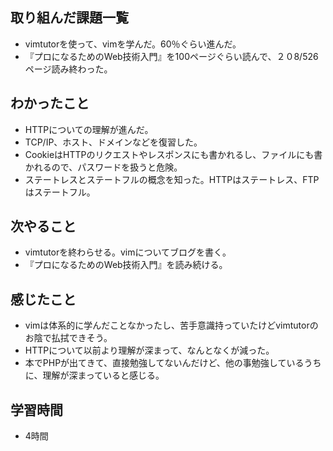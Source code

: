 ## 取り組んだ課題一覧
- vimtutorを使って、vimを学んだ。60％ぐらい進んだ。
- 『プロになるためのWeb技術入門』を100ページぐらい読んで、２０8/526ページ読み終わった。

## わかったこと
- HTTPについての理解が進んだ。
- TCP/IP、ホスト、ドメインなどを復習した。
- CookieはHTTPのリクエストやレスポンスにも書かれるし、ファイルにも書かれるので、パスワードを扱うと危険。
- ステートレスとステートフルの概念を知った。HTTPはステートレス、FTPはステートフル。

## 次やること
- vimtutorを終わらせる。vimについてブログを書く。
- 『プロになるためのWeb技術入門』を読み続ける。

## 感じたこと
- vimは体系的に学んだことなかったし、苦手意識持っていたけどvimtutorのお陰で払拭できそう。
- HTTPについて以前より理解が深まって、なんとなくが減った。
- 本でPHPが出てきて、直接勉強してないんだけど、他の事勉強しているうちに、理解が深まっていると感じる。

## 学習時間
- 4時間
